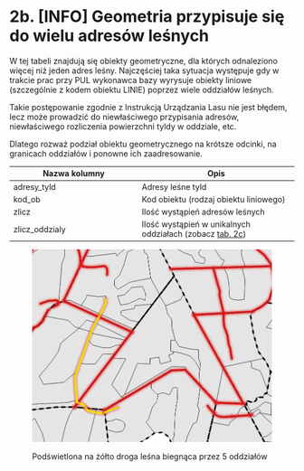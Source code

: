 # 2b. \[INFO] Geometria przypisuje się do wielu adresów leśnych

W tej tabeli znajdują się obiekty geometryczne, dla których odnaleziono więcej niż jeden adres leśny. Najczęściej taka sytuacja występuje gdy w trakcie prac przy PUL wykonawca bazy wyrysuje obiekty liniowe (szczególnie z kodem obiektu LINIE) poprzez wiele oddziałów leśnych.&#x20;

Takie postępowanie zgodnie z Instrukcją Urządzania Lasu nie jest błędem, lecz może prowadzić do niewłaściwego przypisania adresów, niewłaściwego rozliczenia powierzchni tyldy w oddziale, etc.

Dlatego rozważ podział obiektu geometrycznego na krótsze odcinki, na granicach oddziałów i ponowne ich zaadresowanie.

<table><thead><tr><th width="213">Nazwa kolumny</th><th>Opis</th></tr></thead><tbody><tr><td>adresy_tyld</td><td>Adresy leśne tyld</td></tr><tr><td>kod_ob</td><td>Kod obiektu (rodzaj obiektu liniowego)</td></tr><tr><td>zlicz</td><td>Ilość wystąpień adresów leśnych</td></tr><tr><td>zlicz_oddzialy</td><td>Ilość wystąpień w unikalnych oddziałach (zobacz <a href="2c.-ostrzezenie-w-oddziale-do-obiektu-geometrycznego-przypisano-wiecej-adresow.md">tab. 2c</a>)</td></tr></tbody></table>

<figure><img src=".gitbook/assets/wiele_adresow_tyld.png" alt=""><figcaption><p>Podświetlona na żółto droga leśna biegnąca przez 5 oddziałów</p></figcaption></figure>
